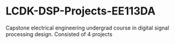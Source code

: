 # LCDK-DSP-Projects-EE113DA
Capstone electrical engineering undergrad course in digital signal processing design. Consisted of 4 projects
